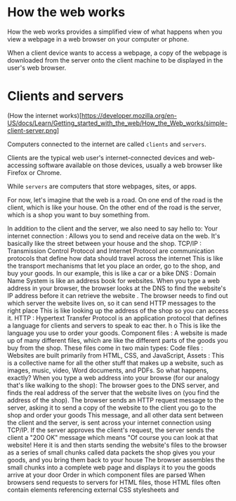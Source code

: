 # How the web works

How the web works provides a simplified view of what happens when you view a webpage in a web browser on your computer or phone.

When a client device wants to access a webpage, a copy of the webpage is downloaded from the server onto the client machine to be displayed in the user's web browser.

# Clients and servers

(How the internet works)[https://developer.mozilla.org/en-US/docs/Learn/Getting_started_with_the_web/How_the_Web_works/simple-client-server.png]

Computers connected to the internet are called `clients` and `servers`.

Clients are the typical web user's internet-connected devices and web-accessing software available on those devices, usually a web browser like Firefox or Chrome.

While `servers` are computers that store webpages, sites, or apps.

For now, let's imagine that the web is a road. On one end of the road is the client, which is like your house. On the other end of the road is the server, which is a shop you want to buy something from.

In addition to the client and the server, we also need to say hello to:
Your internet connection : Allows you to send and receive data on the web. It's basically like the street between your house and the shop.
TCP/IP : Transmission Control Protocol and Internet Protocol are communication protocols that define how data should travel across the internet
This is like the transport mechanisms that let you place an order, go to the shop, and buy your goods.
In our example, this is like a car or a bike
DNS : Domain Name System is like an address book for websites.
When you type a web address in your browser, the browser looks at the DNS to find the website's IP address before it can retrieve the website
.
The browser needs to find out which server the website lives on, so it can send HTTP messages to the right place
This is like looking up the address of the shop so you can access it.
HTTP : Hypertext Transfer Protocol is an application protocol that defines a language for clients and servers to speak to eac ther.
h o
This is like the language you use to order your goods.
Component files : A website is made up of many different files, which are like the different parts of the goods you buy from the shop.
These files come in two main types:
Code files : Websites are built primarily from HTML, CSS, and JavaScript,
Assets : This is a collective name for all the other stuff that makes up a website, such as images, music, video, Word documents, and PDFs.
So what happens, exactly?
When you type a web address into your browse
(for our analogy that's like walking to the shop):
The browser goes to the DNS server, and finds the real address of the server that the website lives on
(you find the address of the shop).
The browser sends an HTTP request message to the server, asking it to send a copy of the website to the client
you go to the shop and order your goods
This message, and all other data sent between the client and the server, is sent across your internet connection using TCP/IP.
If the server approves the client's request, the server sends the client a "200 OK" message
which means "Of course you can look at that website! Here it is
and then starts sending the website's files to the browser as a series of small chunks called data packets
the shop gives you your goods, and you bring them back to your house
The browser assembles the small chunks into a complete web page and displays it to you
the goods arrive at your door
Order in which component files are parsed
When browsers send requests to servers for HTML files, those HTML files often contain <link> elements referencing external CSS stylesheets and <script> elements referencing external JavaScript scripts.
It's important to know the order in which those files are parsed by the browser as the browser loads the page:
The browser parses the HTML file first, and that leads to the browser recognizing any <link> -element
references to external CSS stylesheets
and any <script> -element references to scripts.
As the browser parses the HTML, it sends requests back to the server for any CSS files it has found from <link> elements, and any JavaScript files it has found from <script> elements, and from those, then parses the CSS and JavaScript.
The browser generates an in-memory DOM tree from the parsed HTML, generates an in-memory CSSOM structure from the parsed CSS, and compiles and executes the parsed JavaScript.
As the browser builds the DOM tree and applies the styles from the CSSOM tree and executes the JavaScript, a visual representation of the page is painted to the screen
and the user sees the page content and can begin to interact with it.
DNS explained
Real web addresses aren't the nice, memorable strings you type into your address bar to find your favorite websites.
They are special numbers that look like this: 192.0.2.172 .
This is called an IP address , and it represents a unique location on the web.
However, it's not very easy to remember, is it?
That's why the Domain Name System was invented.
This system uses special servers that match up a web address you type into your browser
to the website's real (IP) address.
Websites can be reached directly via their IP addresses. You can use a DNS lookup tool to find the IP address of a website.
Packets explained
Earlier we used the term "packets" to describe the format in which the data is sent from server to client.
when data is sent across the web, it is sent in thousands of small chunks.
There are multiple reasons why data is sent in small packets.
They are sometimes dropped or corrupted, and it's easier to replace small chunks when this happens.
Additionally, the packets can be routed along different paths, making the exchange faster and allowing many different users to download the same website at the same time.
If each website was sent as a single big chunk,
only one user could download it at a time, which obviously would make the web very inefficient and not much fun to use.
